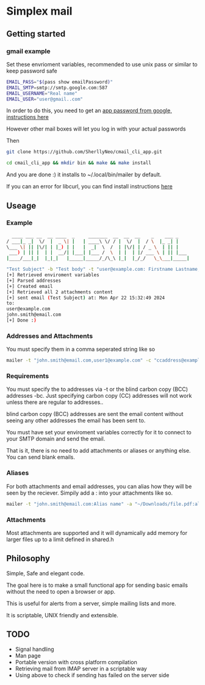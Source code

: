 # Simplex mail

## Getting started

### gmail example

Set these envrioment variables, recommended to use unix pass or similar to keep password safe
```bash
EMAIL_PASS="$(pass show emailPassword)"
EMAIL_SMTP=smtp://smtp.google.com:587
EMAIL_USERNAME="Real name"
EMAIL_USER="user@gmail..com"
```

In order to do this, you need to get an [app password from google, instructions here](https://support.google.com/accounts/answer/185833?hl=en)

However other mail boxes will let you log in with your actual passwords 

Then 
```bash
git clone https://github.com/SherllyNeo/cmail_cli_app.git
```
```bash
cd cmail_cli_app && mkdir bin && make && make install
```

And you are done :) it installs to ~/.local/bin/mailer by default.

If you can an error for libcurl, you can find install instructions [here](https://ec.haxx.se/install/)

## Useage

### Example

```bash
  ____ ___ __  __ ____  _     _______  __  __  __    _    ___ _
/ ___|_ _|  \/  |  _ \| |   | ____\ \/ / |  \/  |  / \  |_ _| |
\___ \| || |\/| | |_) | |   |  _|  \  /  | |\/| | / _ \  | || |
 ___) | || |  | |  __/| |___| |___ /  \  | |  | |/ ___ \ | || |___
|____/___|_|  |_|_|   |_____|_____/_/\_\ |_|  |_/_/   \_\___|_____|

"Test Subject" -b "Test body" -t "user@example.com: Firstname Lastname,john.smith@email.com: John Smith" -a "README.md:New file.md,test.pdf" 
[+] Retrieved enviroment variables 
[+] Parsed addresses 
[+] Created email 
[+] Retrieved all 2 attachments content 
[+] sent email (Test Subject) at: Mon Apr 22 15:32:49 2024 
to: 
user@example.com 
john.smith@email.com 
[+] Done :) 
```
### Addresses and Attachments
You must specify them in a comma seperated string like so
```bash
mailer -t "john.smith@email.com,user1@example.com" -c "ccaddress@example.com,yetanother@domain.com"
```

### Requirements
You must specify the to addresses via -t or the blind carbon copy (BCC) addresses -bc. Just specifying carbon copy (CC) addresses will not work unless there are regular to addresses..

blind carbon copy (BCC) addresses are sent the email content without seeing any other addresses the email has been sent to.

You must have set your enviroment variables correctly for it to connect to your SMTP domain and send the email. 

That is it, there is no need to add attachments or aliases or anything else. You can send blank emails.

### Aliases
For both attachments and email addresses, you can alias how they will be seen by the reciever. 
Simpily add a : into your attachments like so. 
```bash
mailer -t "john.smith@email.com:Alias name" -a "~/Downloads/file.pdf:alias.pdf"
```
### Attachments
Most attachments are supported and it will dynamically add memory for larger files up to a limit defined in shared.h


## Philosophy 

Simple, Safe and elegant code. 

The goal here is to make a small functional app for sending basic emails without the need to open a browser or app.

This is useful for alerts from a server, simple mailing lists and more.

It is scriptable, UNIX friendly and extensible. 

## TODO

* Signal handling 
* Man page
* Portable version with cross platform compilation
* Retrieving mail from IMAP server in a scriptable way
* Using above to check if sending has failed on the server side










